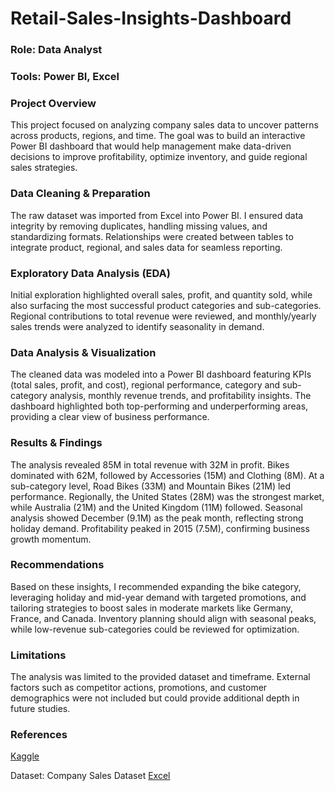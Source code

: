 # Retail-Sales-Insights-Dashboard

### Role: Data Analyst
### Tools: Power BI, Excel

### Project Overview

This project focused on analyzing company sales data to uncover patterns across products, regions, and time. The goal was to build an interactive Power BI dashboard that would help management make data-driven decisions to improve profitability, optimize inventory, and guide regional sales strategies.

### Data Cleaning & Preparation

The raw dataset was imported from Excel into Power BI. I ensured data integrity by removing duplicates, handling missing values, and standardizing formats. Relationships were created between tables to integrate product, regional, and sales data for seamless reporting.

### Exploratory Data Analysis (EDA)

Initial exploration highlighted overall sales, profit, and quantity sold, while also surfacing the most successful product categories and sub-categories. Regional contributions to total revenue were reviewed, and monthly/yearly sales trends were analyzed to identify seasonality in demand.

### Data Analysis & Visualization

The cleaned data was modeled into a Power BI dashboard featuring KPIs (total sales, profit, and cost), regional performance, category and sub-category analysis, monthly revenue trends, and profitability insights. The dashboard highlighted both top-performing and underperforming areas, providing a clear view of business performance.

### Results & Findings

The analysis revealed 85M in total revenue with 32M in profit. Bikes dominated with 62M, followed by Accessories (15M) and Clothing (8M). At a sub-category level, Road Bikes (33M) and Mountain Bikes (21M) led performance.
Regionally, the United States (28M) was the strongest market, while Australia (21M) and the United Kingdom (11M) followed. Seasonal analysis showed December (9.1M) as the peak month, reflecting strong holiday demand. Profitability peaked in 2015 (7.5M), confirming business growth momentum.

### Recommendations

Based on these insights, I recommended expanding the bike category, leveraging holiday and mid-year demand with targeted promotions, and tailoring strategies to boost sales in moderate markets like Germany, France, and Canada. Inventory planning should align with seasonal peaks, while low-revenue sub-categories could be reviewed for optimization.

### Limitations
The analysis was limited to the provided dataset and timeframe. External factors such as competitor actions, promotions, and customer demographics were not included but could provide additional depth in future studies.

### References
[Kaggle](https://kaggle.com)

Dataset: Company Sales Dataset [Excel](https://excel.com)
